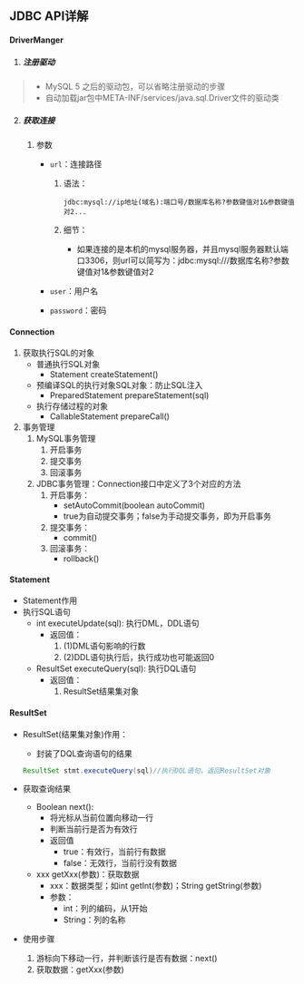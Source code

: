 ## JDBC API详解

#### DriverManger

1. ##### 注册驱动

> - MySQL 5 之后的驱动包，可以省略注册驱动的步骤
> - 自动加载jar包中META-INF/services/java.sql.Driver文件的驱动类

2. ##### 获取连接

   1. 参数
      - `url`：连接路径
      
         1. 语法：
      
            ```
            jdbc:mysql://ip地址(域名):端口号/数据库名称?参数键值对1&参数键值对2...
            ```
         2. 细节：
            - 如果连接的是本机的mysql服务器，并且mysql服务器默认端口3306，则url可以简写为：jdbc:mysql:///数据库名称?参数键值对1&参数键值对2
      - `user`：用户名
      - `password`：密码

#### Connection

1. 获取执行SQL的对象
   - 普通执行SQL对象
     - Statement createStatement()
   - 预编译SQL的执行对象SQL对象：防止SQL注入
     - PreparedStatement prepareStatement(sql)
   - 执行存储过程的对象
     - CallableStatement prepareCall()
2. 事务管理
   1. MySQL事务管理
      1. 开启事务
      2. 提交事务
      3. 回滚事务
   2. JDBC事务管理：Connection接口中定义了3个对应的方法
      1. 开启事务：
         - setAutoCommit(boolean autoCommit)
         - true为自动提交事务；false为手动提交事务，即为开启事务
      2. 提交事务：
         - commit()
      3. 回滚事务：
         - rollback()

#### Statement

- Statement作用
- 执行SQL语句
  - int executeUpdate(sql): 执行DML，DDL语句
    - 返回值：
      1. (1)DML语句影响的行数
      2. (2)DDL语句执行后，执行成功也可能返回0
  - ResultSet executeQuery(sql): 执行DQL语句
    - 返回值：
      1. ResultSet结果集对象



#### ResultSet

- ResultSet(结果集对象)作用：

  - 封装了DQL查询语句的结果

  ```java
  ResultSet stmt.executeQuery(sql)//执行DQL语句，返回ResultSet对象
  ```

- 获取查询结果

  - Boolean next(): 
    - 将光标从当前位置向移动一行
    - 判断当前行是否为有效行
    - 返回值
      - true：有效行，当前行有数据
      - false：无效行，当前行没有数据
  - xxx getXxx(参数)：获取数据
    - xxx：数据类型；如int getInt(参数)；String getString(参数)
    - 参数：
      - int：列的编码，从1开始
      - String：列的名称

- 使用步骤

  1. 游标向下移动一行，并判断该行是否有数据：next()
  2. 获取数据：getXxx(参数)